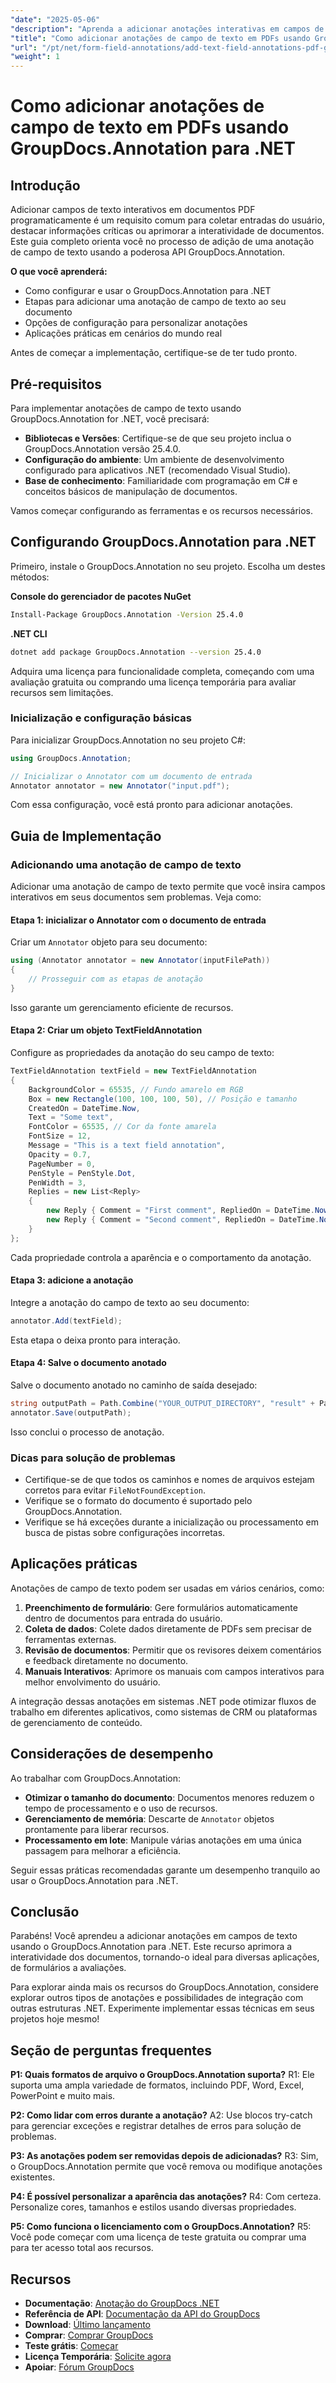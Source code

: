 ```yaml
---
"date": "2025-05-06"
"description": "Aprenda a adicionar anotações interativas em campos de texto aos seus documentos PDF usando o GroupDocs.Annotation para .NET. Siga este guia passo a passo para aprimorar a interatividade dos documentos."
"title": "Como adicionar anotações de campo de texto em PDFs usando GroupDocs.Annotation para .NET (Tutorial)"
"url": "/pt/net/form-field-annotations/add-text-field-annotations-pdf-groupdocs-net/"
"weight": 1
---
```


# Como adicionar anotações de campo de texto em PDFs usando GroupDocs.Annotation para .NET

## Introdução

Adicionar campos de texto interativos em documentos PDF programaticamente é um requisito comum para coletar entradas do usuário, destacar informações críticas ou aprimorar a interatividade de documentos. Este guia completo orienta você no processo de adição de uma anotação de campo de texto usando a poderosa API GroupDocs.Annotation.

**O que você aprenderá:**
- Como configurar e usar o GroupDocs.Annotation para .NET
- Etapas para adicionar uma anotação de campo de texto ao seu documento
- Opções de configuração para personalizar anotações
- Aplicações práticas em cenários do mundo real

Antes de começar a implementação, certifique-se de ter tudo pronto.

## Pré-requisitos

Para implementar anotações de campo de texto usando GroupDocs.Annotation for .NET, você precisará:
- **Bibliotecas e Versões**: Certifique-se de que seu projeto inclua o GroupDocs.Annotation versão 25.4.0.
- **Configuração do ambiente**: Um ambiente de desenvolvimento configurado para aplicativos .NET (recomendado Visual Studio).
- **Base de conhecimento**: Familiaridade com programação em C# e conceitos básicos de manipulação de documentos.

Vamos começar configurando as ferramentas e os recursos necessários.

## Configurando GroupDocs.Annotation para .NET

Primeiro, instale o GroupDocs.Annotation no seu projeto. Escolha um destes métodos:

**Console do gerenciador de pacotes NuGet**
```bash
Install-Package GroupDocs.Annotation -Version 25.4.0
```

**.NET CLI**
```bash
dotnet add package GroupDocs.Annotation --version 25.4.0
```

Adquira uma licença para funcionalidade completa, começando com uma avaliação gratuita ou comprando uma licença temporária para avaliar recursos sem limitações.

### Inicialização e configuração básicas

Para inicializar GroupDocs.Annotation no seu projeto C#:
```csharp
using GroupDocs.Annotation;

// Inicializar o Annotator com um documento de entrada
Annotator annotator = new Annotator("input.pdf");
```
Com essa configuração, você está pronto para adicionar anotações.

## Guia de Implementação

### Adicionando uma anotação de campo de texto

Adicionar uma anotação de campo de texto permite que você insira campos interativos em seus documentos sem problemas. Veja como:

#### Etapa 1: inicializar o Annotator com o documento de entrada
Criar um `Annotator` objeto para seu documento:
```csharp
using (Annotator annotator = new Annotator(inputFilePath))
{
    // Prosseguir com as etapas de anotação
}
```
Isso garante um gerenciamento eficiente de recursos.

#### Etapa 2: Criar um objeto TextFieldAnnotation
Configure as propriedades da anotação do seu campo de texto:
```csharp
TextFieldAnnotation textField = new TextFieldAnnotation
{
    BackgroundColor = 65535, // Fundo amarelo em RGB
    Box = new Rectangle(100, 100, 100, 50), // Posição e tamanho
    CreatedOn = DateTime.Now,
    Text = "Some text",
    FontColor = 65535, // Cor da fonte amarela
    FontSize = 12,
    Message = "This is a text field annotation",
    Opacity = 0.7,
    PageNumber = 0,
    PenStyle = PenStyle.Dot,
    PenWidth = 3,
    Replies = new List<Reply>
    {
        new Reply { Comment = "First comment", RepliedOn = DateTime.Now },
        new Reply { Comment = "Second comment", RepliedOn = DateTime.Now }
    }
};
```
Cada propriedade controla a aparência e o comportamento da anotação.

#### Etapa 3: adicione a anotação
Integre a anotação do campo de texto ao seu documento:
```csharp
annotator.Add(textField);
```
Esta etapa o deixa pronto para interação.

#### Etapa 4: Salve o documento anotado
Salve o documento anotado no caminho de saída desejado:
```csharp
string outputPath = Path.Combine("YOUR_OUTPUT_DIRECTORY", "result" + Path.GetExtension(inputFilePath));
annotator.Save(outputPath);
```
Isso conclui o processo de anotação.

### Dicas para solução de problemas
- Certifique-se de que todos os caminhos e nomes de arquivos estejam corretos para evitar `FileNotFoundException`.
- Verifique se o formato do documento é suportado pelo GroupDocs.Annotation.
- Verifique se há exceções durante a inicialização ou processamento em busca de pistas sobre configurações incorretas.

## Aplicações práticas

Anotações de campo de texto podem ser usadas em vários cenários, como:
1. **Preenchimento de formulário**: Gere formulários automaticamente dentro de documentos para entrada do usuário.
2. **Coleta de dados**: Colete dados diretamente de PDFs sem precisar de ferramentas externas.
3. **Revisão de documentos**: Permitir que os revisores deixem comentários e feedback diretamente no documento.
4. **Manuais Interativos**: Aprimore os manuais com campos interativos para melhor envolvimento do usuário.

A integração dessas anotações em sistemas .NET pode otimizar fluxos de trabalho em diferentes aplicativos, como sistemas de CRM ou plataformas de gerenciamento de conteúdo.

## Considerações de desempenho

Ao trabalhar com GroupDocs.Annotation:
- **Otimizar o tamanho do documento**: Documentos menores reduzem o tempo de processamento e o uso de recursos.
- **Gerenciamento de memória**: Descarte de `Annotator` objetos prontamente para liberar recursos.
- **Processamento em lote**: Manipule várias anotações em uma única passagem para melhorar a eficiência.

Seguir essas práticas recomendadas garante um desempenho tranquilo ao usar o GroupDocs.Annotation para .NET.

## Conclusão

Parabéns! Você aprendeu a adicionar anotações em campos de texto usando o GroupDocs.Annotation para .NET. Este recurso aprimora a interatividade dos documentos, tornando-o ideal para diversas aplicações, de formulários a avaliações.

Para explorar ainda mais os recursos do GroupDocs.Annotation, considere explorar outros tipos de anotações e possibilidades de integração com outras estruturas .NET. Experimente implementar essas técnicas em seus projetos hoje mesmo!

## Seção de perguntas frequentes

**P1: Quais formatos de arquivo o GroupDocs.Annotation suporta?**
R1: Ele suporta uma ampla variedade de formatos, incluindo PDF, Word, Excel, PowerPoint e muito mais.

**P2: Como lidar com erros durante a anotação?**
A2: Use blocos try-catch para gerenciar exceções e registrar detalhes de erros para solução de problemas.

**P3: As anotações podem ser removidas depois de adicionadas?**
R3: Sim, o GroupDocs.Annotation permite que você remova ou modifique anotações existentes.

**P4: É possível personalizar a aparência das anotações?**
R4: Com certeza. Personalize cores, tamanhos e estilos usando diversas propriedades.

**P5: Como funciona o licenciamento com o GroupDocs.Annotation?**
R5: Você pode começar com uma licença de teste gratuita ou comprar uma para ter acesso total aos recursos.

## Recursos
- **Documentação**: [Anotação do GroupDocs .NET](https://docs.groupdocs.com/annotation/net/)
- **Referência de API**: [Documentação da API do GroupDocs](https://reference.groupdocs.com/annotation/net/)
- **Download**: [Último lançamento](https://releases.groupdocs.com/annotation/net/)
- **Comprar**: [Comprar GroupDocs](https://purchase.groupdocs.com/buy)
- **Teste grátis**: [Começar](https://releases.groupdocs.com/annotation/net/)
- **Licença Temporária**: [Solicite agora](https://purchase.groupdocs.com/temporary-license/)
- **Apoiar**: [Fórum GroupDocs](https://forum.groupdocs.com/c/annotation/)